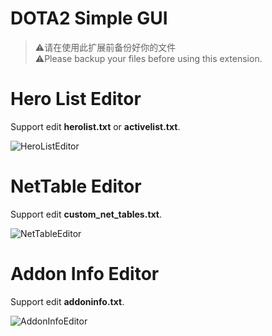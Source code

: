 # DOTA2 Simple GUI

> ⚠️请在使用此扩展前备份好你的文件  
> ⚠️Please backup your files before using this extension.

# Hero List Editor
Support edit **herolist.txt** or **activelist.txt**.

![HeroListEditor](https://github.com/RobinCodeX/dota2-simple-gui/raw/master/.github/herolist.gif)

# NetTable Editor
Support edit **custom_net_tables.txt**.

![NetTableEditor](https://github.com/RobinCodeX/dota2-simple-gui/raw/master/.github/nettable.gif)

# Addon Info Editor
Support edit **addoninfo.txt**.

![AddonInfoEditor](https://github.com/RobinCodeX/dota2-simple-gui/raw/master/.github/addoninfo.gif)